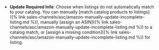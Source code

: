 
- **Update Required Info**: Choose when listings do not automatically match to your catalog. You can manually [match catalog products to listings]({% link sales-channels/asc/amazon-manually-update-incomplete-listing.md %}), manually [assign an ASIN]({% link sales-channels/asc/amazon-manually-update-incomplete-listing.md %}) to a catalog match, or [assign a missing condition]({% link sales-channels/asc/amazon-manually-update-incomplete-listing.md %}) for listing.
